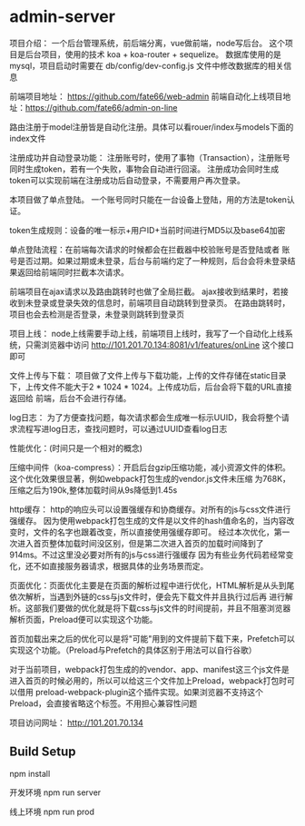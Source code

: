 # admin-server

项目介绍：
   一个后台管理系统，前后端分离，vue做前端，node写后台。
   这个项目是后台项目，使用的技术 koa + koa-router + sequelize。
   数据库使用的是mysql，项目启动时需要在 db/config/dev-config.js 文件中修改数据库的相关信息

   前端项目地址： https://github.com/fate66/web-admin
   前端自动化上线项目地址：https://github.com/fate66/admin-on-line

   路由注册于model注册皆是自动化注册。具体可以看rouer/index与models下面的index文件

   注册成功并自动登录功能：
   注册账号时，使用了事物（Transaction），注册账号同时生成token，若有一个失败，事物会自动进行回滚。
   注册成功会同时生成token可以实现前端在注册成功后自动登录，不需要用户再次登录。


   本项目做了单点登陆。
   一个账号同时只能在一台设备上登陆，用的方法是token认证。

   token生成规则：设备的唯一标示+用户ID+当前时间进行MD5以及base64加密

   单点登陆流程：在前端每次请求的时候都会在拦截器中校验账号是否登陆或者
   账号是否过期。如果过期或未登录，后台与前端约定了一种规则，后台会将未登录结果返回给前端同时拦截本次请求。

   前端项目在ajax请求以及路由跳转时也做了全局拦截。
   ajax接收到结果时，若接收到未登录或登录失效的信息时，前端项目自动跳转到登录页。
   在路由跳转时，项目也会去检测是否登录，未登录则跳转到登录页

   项目上线：
   node上线需要手动上线，前端项目上线时，我写了一个自动化上线系统，只需浏览器中访问 http://101.201.70.134:8081/v1/features/onLine
   这个接口即可

   文件上传与下载：
   项目做了文件上传与下载功能，上传的文件存储在static目录下，上传文件不能大于2 * 1024 * 1024。上传成功后，后台会将下载的URL直接返回给
   前端，后台不会进行存储。

   log日志：
   为了方便查找问题，每次请求都会生成唯一标示UUID，我会将整个请求流程写进log日志，查找问题时，可以通过UUID查看log日志

   性能优化：(时间只是一个相对的概念)

   压缩中间件（koa-compress）：开启后台gzip压缩功能，减小资源文件的体积。这个优化效果很显著，例如webpack打包生成的vendor.js文件未压缩
   为768K，压缩之后为190k,整体加载时间从9s降低到1.45s

   http缓存： http的响应头可以设置强缓存和协商缓存。对所有的js与css文件进行强缓存。
   因为使用webpack打包生成的文件是以文件的hash值命名的，当内容改变时，文件的名字也跟着改变，所以直接使用强缓存即可。
   经过本次优化，第一次进入首页整体加载时间没区别，但是第二次进入首页的加载时间降到了914ms。不过这里没必要对所有的js与css进行强缓存
   因为有些业务代码若经常变化，还不如直接服务器请求，根据具体的业务场景而定。

   页面优化：页面优化主要是在页面的解析过程中进行优化，HTML解析是从头到尾依次解析，当遇到外链的css与js文件时，便会先下载文件并且执行过后再
   进行解析。这部我们要做的优化就是将下载css与js文件的时间提前，并且不阻塞浏览器解析页面，Preload便可以实现这个功能。

   首页加载出来之后的优化可以是将"可能"用到的文件提前下载下来，Prefetch可以实现这个功能。（Preload与Prefetch的具体区别于用法可以自行谷歌）

   对于当前项目，webpack打包生成的的vendor、app、manifest这三个js文件是进入首页的时候必用的，所以可以给这三个文件加上Preload，webpack打包时可以借用
   preload-webpack-plugin这个插件实现。如果浏览器不支持这个Preload，会直接省略这个标签。不用担心兼容性问题

   <link rel="preload" as="script" href="/static/js/vendor.7218c39891e531c4a7c5.js">


   项目访问网址： http://101.201.70.134

## Build Setup

npm install

开发环境
npm run server

线上环境
npm run prod


